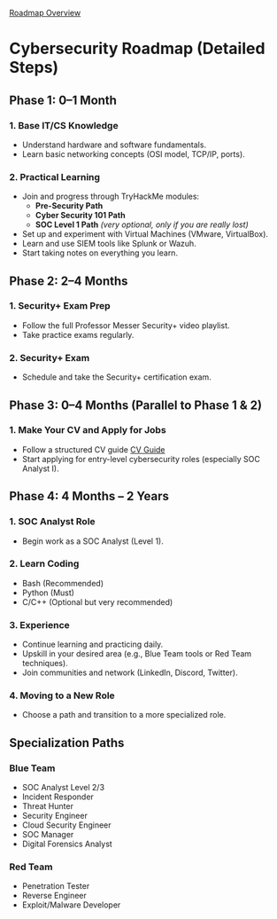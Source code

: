 [Roadmap Overview](https://roadmap.sh/r/cibersecurity-roadmap)


# Cybersecurity Roadmap (Detailed Steps)

## Phase 1: 0–1 Month

### 1. Base IT/CS Knowledge
- Understand hardware and software fundamentals.
- Learn basic networking concepts (OSI model, TCP/IP, ports).

### 2. Practical Learning
- Join and progress through TryHackMe modules:
  - **Pre-Security Path**
  - **Cyber Security 101 Path**
  - **SOC Level 1 Path** *(very optional, only if you are really lost)*
- Set up and experiment with Virtual Machines (VMware, VirtualBox).
- Learn and use SIEM tools like Splunk or Wazuh.
- Start taking notes on everything you learn.


## Phase 2: 2–4 Months

### 1. Security+ Exam Prep
- Follow the full Professor Messer Security+ video playlist.
- Take practice exams regularly.

### 2. Security+ Exam
- Schedule and take the Security+ certification exam.


## Phase 3: 0–4 Months (Parallel to Phase 1 & 2)

### 1. Make Your CV and Apply for Jobs
- Follow a structured CV guide [CV Guide](./cv.md)
- Start applying for entry-level cybersecurity roles (especially SOC Analyst I).


## Phase 4: 4 Months – 2 Years

### 1. SOC Analyst Role
- Begin work as a SOC Analyst (Level 1).

### 2. Learn Coding
- Bash (Recommended)
- Python (Must)
- C/C++ (Optional but very recommended)

### 3. Experience
- Continue learning and practicing daily.
- Upskill in your desired area (e.g., Blue Team tools or Red Team techniques).
- Join communities and network (LinkedIn, Discord, Twitter).

### 4. Moving to a New Role
- Choose a path and transition to a more specialized role.


## Specialization Paths

### Blue Team
- SOC Analyst Level 2/3
- Incident Responder
- Threat Hunter
- Security Engineer
- Cloud Security Engineer
- SOC Manager
- Digital Forensics Analyst

### Red Team
- Penetration Tester
- Reverse Engineer
- Exploit/Malware Developer

